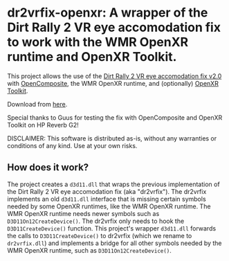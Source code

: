 # dr2vrfix-openxr: A wrapper of the Dirt Rally 2 VR eye accomodation fix to work with the WMR OpenXR runtime and OpenXR Toolkit.

This project allows the use of the [Dirt Rally 2 VR eye accomodation fix v2.0](https://www.kegetys.fi/dirt-rally-2-vr-eye-accomodation-fix-v2-0/) with [OpenComposite](https://gitlab.com/znixian/OpenOVR), the WMR OpenXR runtime, and (optionally) [OpenXR Toolkit](https://mbucchia.github.io/OpenXR-Toolkit/).

Download from [here](https://github.com/mbucchia/dr2vrfix-openxr/releases/download/0.1/dr2vrfix-openxr.zip).

Special thanks to Guus for testing the fix with OpenComposite and OpenXR Toolkit on HP Reverb G2!

DISCLAIMER: This software is distributed as-is, without any warranties or conditions of any kind. Use at your own risks.

## How does it work?

The project creates a `d3d11.dll` that wraps the previous implementation of the Dirt Rally 2 VR eye accomodation fix (aka "dr2vrfix"). The dr2vrfix implements an old `d3d11.dll` interface that is missing certain symbols needed by some OpenXR runtimes, like the WMR OpenXR runtime. The WMR OpenXR runtime needs newer symbols such as `D3D11On12CreateDevice()`. The dr2vrfix only needs to hook the `D3D11CreateDevice()` function. This project's wrapper `d3d11.dll` forwards the calls to `D3D11CreateDevice()` to dr2vrfix (which we rename to `dr2vrfix.dll`) and implements a bridge for all other symbols needed by the WMR OpenXR runtime, such as `D3D11On12CreateDevice()`.
